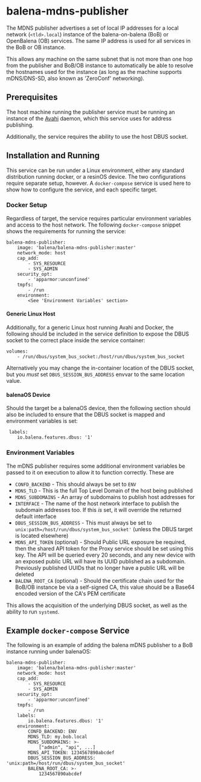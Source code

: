 # balena-mdns-publisher

The MDNS publisher advertises a set of local IP addresses for a local network
(`<tld>.local`) instance of the balena-on-balena (BoB) or OpenBalena (OB)
services. The same IP address is used for all services in the BoB or OB
instance.

This allows any machine on the same subnet that is not more than one hop from
the publisher and BoB/OB instance to automatically be able to resolve the
hostnames used for the instance (as long as the machine supports mDNS/DNS-SD,
also known as 'ZeroConf' networking).

## Prerequisites

The host machine running the publisher service must be running an instance of
the [Avahi](https://www.avahi.org/) daemon, which this service uses for address
publishing.

Additionally, the service requires the ability to use the host DBUS socket.

## Installation and Running

This service can be run under a Linux environment, either any standard
distribution running docker, or a resinOS device. The two configurations require
separate setup, however. A `docker-compose` service is used here to show how to
configure the service, and each specific target.

### Docker Setup

Regardless of target, the service requires particular environment variables and
access to the host network. The following `docker-compose` snippet shows the
requirements for running the service:

    balena-mdns-publisher:
        image: 'balena/balena-mdns-publisher:master'
        network_mode: host
        cap_add:
            - SYS_RESOURCE
            - SYS_ADMIN
        security_opt:
            - 'apparmor:unconfined'
        tmpfs:
            - /run
        environment:
            <See 'Environment Variables' section>

#### Generic Linux Host

Additionally, for a generic Linux host running Avahi and Docker, the following
should be included in the service definition to expose the DBUS socket to the
correct place inside the service container:

    volumes:
        - /run/dbus/system_bus_socket:/host/run/dbus/system_bus_socket

Alternatively you may change the in-container location of the DBUS socket, but
you _must_ set `DBUS_SESSION_BUS_ADDRESS` envvar to the same location value.

#### balenaOS Device

Should the target be a balenaOS device, then the following section should also
be included to ensure that the DBUS socket is mapped and environment variables
is set:

     labels:
    	io.balena.features.dbus: '1'

### Environment Variables

The mDNS publisher requires some additional environment variables be passed to
it on execution to allow it to function correctly. These are

- `CONFD_BACKEND` - This should always be set to `ENV`
- `MDNS_TLD` - This is the full Top Level Domain of the host being published
- `MDNS_SUBDOMAINS` - An array of subdomains to publish host addresses for
- `INTERFACE` - The name of the host network interface to publish the subdomain
  addresses too. If this _is_ set, it will override the returned default
  interface
- `DBUS_SESSION_BUS_ADDRESS` - This must always be set to
  `unix:path=/host/run/dbus/system_bus_socket'` (unless the DBUS target is
  located elsewhere)
- `MDNS_API_TOKEN` (optional) - Should Public URL exposure be required, then the
  shared API token for the Proxy service should be set using this key. The API
  will be queried every 20 seconds, and any new device with an exposed public
  URL will have its UUID published as a subdomain. Previously published UUIDs
  that no longer have a public URL will be deleted
- `BALENA_ROOT_CA` (optional) - Should the certificate chain used for the BoB/OB
  instance be via a self-signed CA, this value should be a Base64 encoded
  version of the CA's PEM certificate

This allows the acquisition of the underlying DBUS socket, as well as the
ability to run `systemd`.

## Example `docker-compose` Service

The following is an example of adding the balena mDNS publisher to a BoB
instance running under balenaOS:

    balena-mdns-publisher:
        image: 'balena/balena-mdns-publisher:master'
        network_mode: host
        cap_add:
            - SYS_RESOURCE
            - SYS_ADMIN
        security_opt:
            - 'apparmor:unconfined'
        tmpfs:
            - /run
        labels:
            io.balena.features.dbus: '1'
        environment:
            CONFD_BACKEND: ENV
            MDNS_TLD: my.bob.local
            MDNS_SUBDOMAINS: >-
                ["admin", "api", ...]
            MDNS_API_TOKEN: 1234567890abcdef
            DBUS_SESSION_BUS_ADDRESS: 'unix:path=/host/run/dbus/system_bus_socket'
            BALENA_ROOT_CA: >-
                1234567890abcdef

